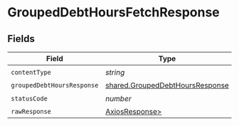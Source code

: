 # GroupedDebtHoursFetchResponse


## Fields

| Field                                                                              | Type                                                                               | Required                                                                           | Description                                                                        |
| ---------------------------------------------------------------------------------- | ---------------------------------------------------------------------------------- | ---------------------------------------------------------------------------------- | ---------------------------------------------------------------------------------- |
| `contentType`                                                                      | *string*                                                                           | :heavy_check_mark:                                                                 | N/A                                                                                |
| `groupedDebtHoursResponse`                                                         | [shared.GroupedDebtHoursResponse](../../models/shared/groupeddebthoursresponse.md) | :heavy_minus_sign:                                                                 | Success                                                                            |
| `statusCode`                                                                       | *number*                                                                           | :heavy_check_mark:                                                                 | N/A                                                                                |
| `rawResponse`                                                                      | [AxiosResponse>](https://axios-http.com/docs/res_schema)                           | :heavy_minus_sign:                                                                 | N/A                                                                                |